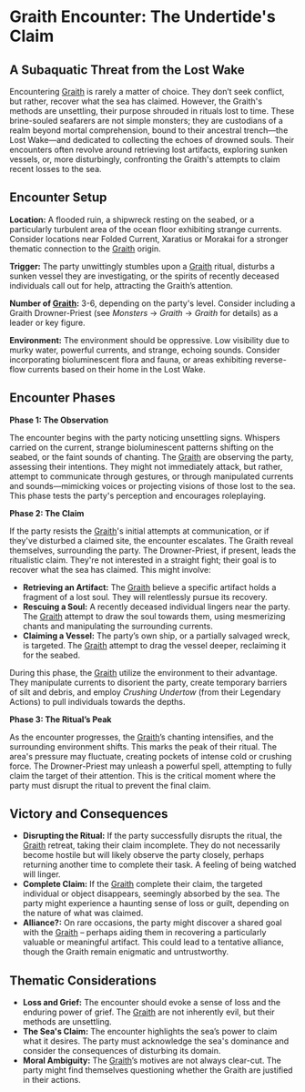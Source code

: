 # Graith Encounter: The Undertide's Claim

## A Subaquatic Threat from the Lost Wake

Encountering [Graith](/being/species/graith.md) is rarely a matter of choice. They don’t seek conflict, but rather, recover what the sea has claimed. However, the Graith's methods are unsettling, their purpose shrouded in rituals lost to time. These brine-souled seafarers are not simple monsters; they are custodians of a realm beyond mortal comprehension, bound to their ancestral trench—the Lost Wake—and dedicated to collecting the echoes of drowned souls. Their encounters often revolve around retrieving lost artifacts, exploring sunken vessels, or, more disturbingly, confronting the Graith's attempts to claim recent losses to the sea.

## Encounter Setup

**Location:** A flooded ruin, a shipwreck resting on the seabed, or a particularly turbulent area of the ocean floor exhibiting strange currents.  Consider locations near Folded Current, Xaratius or Morakai for a stronger thematic connection to the [Graith](/being/species/graith.md) origin.

**Trigger:** The party unwittingly stumbles upon a [Graith](/being/species/graith.md) ritual, disturbs a sunken vessel they are investigating, or the spirits of recently deceased individuals call out for help, attracting the Graith’s attention.

**Number of [Graith](/being/species/graith.md):** 3-6, depending on the party's level.  Consider including a Graith Drowner-Priest (see *Monsters* -> *Graith* -> *Graith* for details) as a leader or key figure.

**Environment:** The environment should be oppressive. Low visibility due to murky water, powerful currents, and strange, echoing sounds.  Consider incorporating bioluminescent flora and fauna, or areas exhibiting reverse-flow currents based on their home in the Lost Wake.

## Encounter Phases

**Phase 1: The Observation**

The encounter begins with the party noticing unsettling signs. Whispers carried on the current, strange bioluminescent patterns shifting on the seabed, or the faint sounds of chanting. The [Graith](/being/species/graith.md) are observing the party, assessing their intentions. They might not immediately attack, but rather, attempt to communicate through gestures, or through manipulated currents and sounds—mimicking voices or projecting visions of those lost to the sea. This phase tests the party's perception and encourages roleplaying. 

**Phase 2: The Claim**

If the party resists the [Graith](/being/species/graith.md)'s initial attempts at communication, or if they've disturbed a claimed site, the encounter escalates. The Graith reveal themselves, surrounding the party.  The Drowner-Priest, if present, leads the ritualistic claim. They're not interested in a straight fight; their goal is to recover what the sea has claimed. This might involve:

*   **Retrieving an Artifact:** The [Graith](/being/species/graith.md) believe a specific artifact holds a fragment of a lost soul. They will relentlessly pursue its recovery.
*   **Rescuing a Soul:** A recently deceased individual lingers near the party. The [Graith](/being/species/graith.md) attempt to draw the soul towards them, using mesmerizing chants and manipulating the surrounding currents.
*   **Claiming a Vessel:** The party’s own ship, or a partially salvaged wreck, is targeted. The [Graith](/being/species/graith.md) attempt to drag the vessel deeper, reclaiming it for the seabed.

During this phase, the [Graith](/being/species/graith.md) utilize the environment to their advantage. They manipulate currents to disorient the party, create temporary barriers of silt and debris, and employ *Crushing Undertow* (from their Legendary Actions) to pull individuals towards the depths.

**Phase 3: The Ritual’s Peak**

As the encounter progresses, the [Graith](/being/species/graith.md)’s chanting intensifies, and the surrounding environment shifts. This marks the peak of their ritual. The area's pressure may fluctuate, creating pockets of intense cold or crushing force. The Drowner-Priest may unleash a powerful spell, attempting to fully claim the target of their attention.  This is the critical moment where the party must disrupt the ritual to prevent the final claim.

## Victory and Consequences

*   **Disrupting the Ritual:** If the party successfully disrupts the ritual, the [Graith](/being/species/graith.md) retreat, taking their claim incomplete. They do not necessarily become hostile but will likely observe the party closely, perhaps returning another time to complete their task. A feeling of being watched will linger.
*   **Complete Claim:** If the [Graith](/being/species/graith.md) complete their claim, the targeted individual or object disappears, seemingly absorbed by the sea. The party might experience a haunting sense of loss or guilt, depending on the nature of what was claimed.
*   **Alliance?:**  On rare occasions, the party might discover a shared goal with the [Graith](/being/species/graith.md) – perhaps aiding them in recovering a particularly valuable or meaningful artifact. This could lead to a tentative alliance, though the Graith remain enigmatic and untrustworthy.

## Thematic Considerations

*   **Loss and Grief:** The encounter should evoke a sense of loss and the enduring power of grief. The [Graith](/being/species/graith.md) are not inherently evil, but their methods are unsettling.
*   **The Sea's Claim:** The encounter highlights the sea’s power to claim what it desires. The party must acknowledge the sea's dominance and consider the consequences of disturbing its domain.
*   **Moral Ambiguity:** The [Graith](/being/species/graith.md)’s motives are not always clear-cut. The party might find themselves questioning whether the Graith are justified in their actions.

